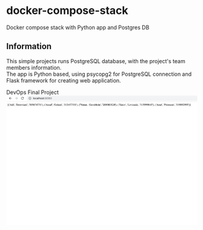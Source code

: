 # docker-compose-stack
Docker compose stack with Python app and Postgres DB

## Information
This simple projects runs PostgreSQL database, with the project's team members information.  
The app is Python based, using psycopg2 for PostgreSQL connection and Flask framework for creating web application.  

DevOps Final Project
![DevOps Final Project](devops_project.png)
